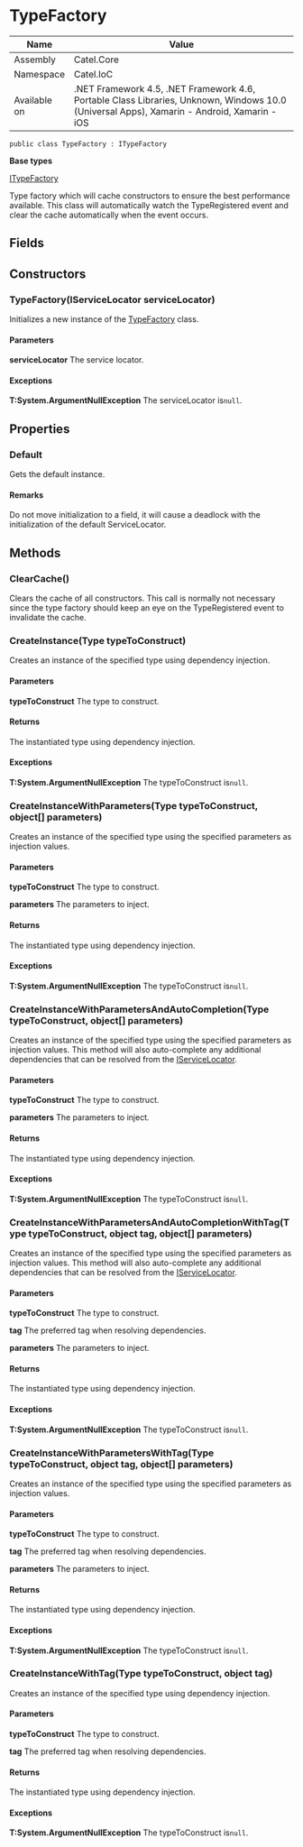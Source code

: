 

# TypeFactory

Name|Value
---|---
Assembly|Catel.Core
Namespace|Catel.IoC
Available on|.NET Framework 4.5, .NET Framework 4.6, Portable Class Libraries, Unknown, Windows 10.0 (Universal Apps), Xamarin - Android, Xamarin - iOS

```
public class TypeFactory : ITypeFactory
```

**Base types**

[ITypeFactory](/Catel.Core\Catel\IoC\ITypeFactory.md)


Type factory which will cache constructors to ensure the best performance available. This class will automatically watch the TypeRegistered event and clear the cache automatically when the event occurs.



## Fields

## Constructors

### TypeFactory(IServiceLocator serviceLocator)

Initializes a new instance of the [TypeFactory](#) class.

#### Parameters

**serviceLocator**
The service locator.

#### Exceptions

**T:System.ArgumentNullException**
The serviceLocator is`null`.



## Properties

### Default

Gets the default instance.

#### Remarks

Do not move initialization to a field, it will cause a deadlock with the initialization of the default ServiceLocator.



## Methods

### ClearCache()

Clears the cache of all constructors. This call is normally not necessary since the type factory should keep an eye on the TypeRegistered event to invalidate the cache.



### CreateInstance(Type typeToConstruct)

Creates an instance of the specified type using dependency injection.

#### Parameters

**typeToConstruct**
The type to construct.

#### Returns

The instantiated type using dependency injection.

#### Exceptions

**T:System.ArgumentNullException**
The typeToConstruct is`null`.



### CreateInstanceWithParameters(Type typeToConstruct, object[] parameters)

Creates an instance of the specified type using the specified parameters as injection values.

#### Parameters

**typeToConstruct**
The type to construct.

**parameters**
The parameters to inject.

#### Returns

The instantiated type using dependency injection.

#### Exceptions

**T:System.ArgumentNullException**
The typeToConstruct is`null`.



### CreateInstanceWithParametersAndAutoCompletion(Type typeToConstruct, object[] parameters)

Creates an instance of the specified type using the specified parameters as injection values. This method will also auto-complete any additional dependencies that can be resolved from the [IServiceLocator](#).

#### Parameters

**typeToConstruct**
The type to construct.

**parameters**
The parameters to inject.

#### Returns

The instantiated type using dependency injection.

#### Exceptions

**T:System.ArgumentNullException**
The typeToConstruct is`null`.



### CreateInstanceWithParametersAndAutoCompletionWithTag(Type typeToConstruct, object tag, object[] parameters)

Creates an instance of the specified type using the specified parameters as injection values. This method will also auto-complete any additional dependencies that can be resolved from the [IServiceLocator](#).

#### Parameters

**typeToConstruct**
The type to construct.

**tag**
The preferred tag when resolving dependencies.

**parameters**
The parameters to inject.

#### Returns

The instantiated type using dependency injection.

#### Exceptions

**T:System.ArgumentNullException**
The typeToConstruct is`null`.



### CreateInstanceWithParametersWithTag(Type typeToConstruct, object tag, object[] parameters)

Creates an instance of the specified type using the specified parameters as injection values.

#### Parameters

**typeToConstruct**
The type to construct.

**tag**
The preferred tag when resolving dependencies.

**parameters**
The parameters to inject.

#### Returns

The instantiated type using dependency injection.

#### Exceptions

**T:System.ArgumentNullException**
The typeToConstruct is`null`.



### CreateInstanceWithTag(Type typeToConstruct, object tag)

Creates an instance of the specified type using dependency injection.

#### Parameters

**typeToConstruct**
The type to construct.

**tag**
The preferred tag when resolving dependencies.

#### Returns

The instantiated type using dependency injection.

#### Exceptions

**T:System.ArgumentNullException**
The typeToConstruct is`null`.



